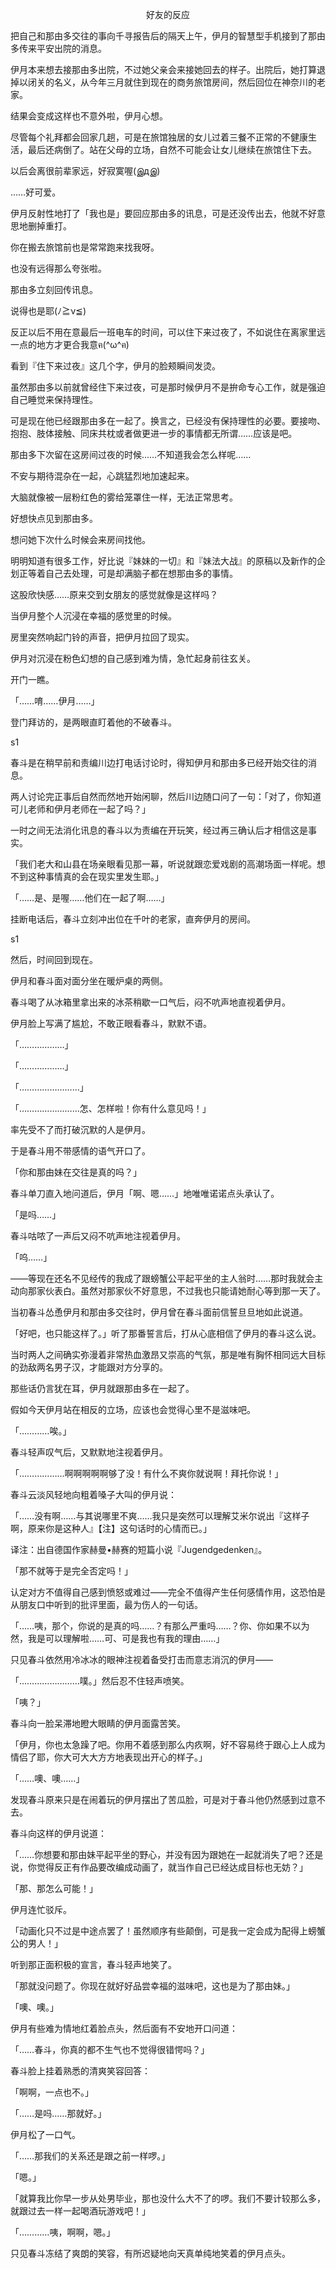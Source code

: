 <p align="center">好友的反应</p>

把自己和那由多交往的事向千寻报告后的隔天上午，伊月的智慧型手机接到了那由多传来平安出院的消息。

伊月本来想去接那由多出院，不过她父亲会来接她回去的样子。出院后，她打算退掉以闭关的名义，从今年三月就住到现在的商务旅馆房间，然后回位在神奈川的老家。

结果会变成这样也不意外啦，伊月心想。

尽管每个礼拜都会回家几趟，可是在旅馆独居的女儿过着三餐不正常的不健康生活，最后还病倒了。站在父母的立场，自然不可能会让女儿继续在旅馆住下去。

以后会离很前辈家远，好寂寞喔(இдஇ)

……好可爱。

伊月反射性地打了「我也是」要回应那由多的讯息，可是还没传出去，他就不好意思地删掉重打。

你在搬去旅馆前也是常常跑来找我呀。

也没有远得那么夸张啦。

那由多立刻回传讯息。

说得也是耶(ﾉ≧ν≦)

反正以后不用在意最后一班电车的时间，可以住下来过夜了，不如说住在离家里远一点的地方才更合我意ฅ(^ω^ฅ)

看到『住下来过夜』这几个字，伊月的脸颊瞬间发烫。

虽然那由多以前就曾经住下来过夜，可是那时候伊月不是拚命专心工作，就是强迫自己睡觉来保持理性。

可是现在他已经跟那由多在一起了。换言之，已经没有保持理性的必要。要接吻、抱抱、肢体接触、同床共枕或者做更进一步的事情都无所谓……应该是吧。

那由多下次留在这房间过夜的时候……不知道我会怎么样呢……

不安与期待混杂在一起，心跳猛烈地加速起来。

大脑就像被一层粉红色的雾给笼罩住一样，无法正常思考。

好想快点见到那由多。

想问她下次什么时候会来房间找他。

明明知道有很多工作，好比说『妹妹的一切』和『妹法大战』的原稿以及新作的企划正等着自己去处理，可是却满脑子都在想那由多的事情。

这股欣快感……原来交到女朋友的感觉就像是这样吗？

当伊月整个人沉浸在幸福的感觉里的时候。

房里突然响起门铃的声音，把伊月拉回了现实。

伊月对沉浸在粉色幻想的自己感到难为情，急忙起身前往玄关。

开门一瞧。

「……唷……伊月……」

登门拜访的，是两眼直盯着他的不破春斗。

s1

春斗是在稍早前和责编川边打电话讨论时，得知伊月和那由多已经开始交往的消息。

两人讨论完正事后自然而然地开始闲聊，然后川边随口问了一句：「对了，你知道可儿老师和伊月老师在一起了吗？」

一时之间无法消化讯息的春斗以为责编在开玩笑，经过再三确认后才相信这是事实。

「我们老大和山县在场亲眼看见那一幕，听说就跟恋爱戏剧的高潮场面一样呢。想不到这种事情真的会在现实里发生耶。」

「……是、是喔……他们在一起了啊……」

挂断电话后，春斗立刻冲出位在千叶的老家，直奔伊月的房间。

s1

然后，时间回到现在。

伊月和春斗面对面分坐在暖炉桌的两侧。

春斗喝了从冰箱里拿出来的冰茶稍歇一口气后，闷不吭声地直视着伊月。

伊月脸上写满了尴尬，不敢正眼看春斗，默默不语。

「………………」

「………………」

「……………………」

「……………………怎、怎样啦！你有什么意见吗！」

率先受不了而打破沉默的人是伊月。

于是春斗用不带感情的语气开口了。

「你和那由妹在交往是真的吗？」

春斗单刀直入地问道后，伊月「啊、嗯……」地唯唯诺诺点头承认了。

「是吗……」

春斗咕哝了一声后又闷不吭声地注视着伊月。

「呜……」

——等现在还名不见经传的我成了跟螃蟹公平起平坐的主人翁时……那时我就会主动向那家伙表白。虽然对那家伙不好意思，不过我也只能请她耐心等到那一天了。

当初春斗怂恿伊月和那由多交往时，伊月曾在春斗面前信誓旦旦地如此说道。

「好吧，也只能这样了。」听了那番誓言后，打从心底相信了伊月的春斗这么说。

当时两人之间确实弥漫着非常热血激昂又崇高的气氛，那是唯有胸怀相同远大目标的劲敌两名男子汉，才能跟对方分享的。

那些话仍言犹在耳，伊月就跟那由多在一起了。

假如今天伊月站在相反的立场，应该也会觉得心里不是滋味吧。

「…………唉。」

春斗轻声叹气后，又默默地注视着伊月。

「………………啊啊啊啊啊够了没！有什么不爽你就说啊！拜托你说！」

春斗云淡风轻地向粗着嗓子大叫的伊月说：

「……没有啊……与其说哪里不爽……我只是突然可以理解艾米尔说出『这样子啊，原来你是这种人』【注】这句话时的心情而已。」

译注：出自德国作家赫曼•赫赛的短篇小说『Jugendgedenken』。

「那不就等于是完全否定吗！」

认定对方不值得自己感到愤怒或难过——完全不值得产生任何感情作用，这恐怕是从朋友口中听到的批评里面，最为伤人的一句话。

「……咦，那个，你说的是真的吗……？有那么严重吗……？你、你如果不以为然，我是可以理解啦……可、可是我也有我的理由……」

只见春斗依然用冷冰冰的眼神注视着备受打击而意志消沉的伊月——

「……………………噗。」然后忍不住轻声喷笑。

「咦？」

春斗向一脸呆滞地瞪大眼睛的伊月面露苦笑。

「伊月，你也太急躁了吧。你用不着感到那么内疚啊，好不容易终于跟心上人成为情侣了耶，你大可大大方方地表现出开心的样子。」

「……噢、噢……」

发现春斗原来只是在闹着玩的伊月摆出了苦瓜脸，可是对于春斗他仍然感到过意不去。

春斗向这样的伊月说道：

「……你想要和那由妹平起平坐的野心，并没有因为跟她在一起就消失了吧？还是说，你觉得反正有作品要改编成动画了，就当作自己已经达成目标也无妨？」

「那、那怎么可能！」

伊月连忙驳斥。

「动画化只不过是中途点罢了！虽然顺序有些颠倒，可是我一定会成为配得上螃蟹公的男人！」

听到那正面积极的宣言，春斗轻声地笑了。

「那就没问题了。你现在就好好品尝幸福的滋味吧，这也是为了那由妹。」

「噢、噢。」

伊月有些难为情地红着脸点头，然后面有不安地开口问道：

「……春斗，你真的都不生气也不觉得很错愕吗？」

春斗脸上挂着熟悉的清爽笑容回答：

「啊啊，一点也不。」

「……是吗……那就好。」

伊月松了一口气。

「……那我们的关系还是跟之前一样啰。」

「嗯。」

「就算我比你早一步从处男毕业，那也没什么大不了的啰。我们不要计较那么多，就跟过去一样一起喝酒玩游戏吧！」

「…………咦，啊啊，嗯。」

只见春斗冻结了爽朗的笑容，有所迟疑地向天真单纯地笑着的伊月点头。

